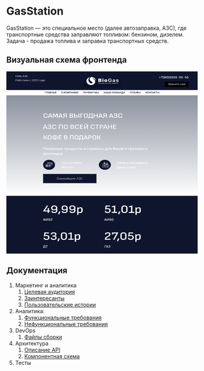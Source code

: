 # GasStation

GasStation — это специальное место (далее автозаправка, АЗС), где транспортные средства заправляют топливом: бензином, дизелем.
Задача - продажа топлива и заправка транспортных средств.

## Визуальная схема фронтенда

<img alt="Макет фронта" height="480" src="imgs/design-layout.png" width="640"/>

## Документация

1. Маркетинг и аналитика
   1. [Целевая аудитория](./docs/01-biz/01-target-audience.md)
   2. [Заинтересанты](./docs/01-biz/02-stakeholders.md)
   3. [Пользовательские истории](./docs/01-biz/03-bizreq.md)
2. Аналитика:
   1. [Функциональные требования](./docs/02-analysis/01-functional-requiremens.md)
   2. [Нефункциональные требования](./docs/02-analysis/02-nonfunctional-requirements.md)
3. DevOps
   1. [Файлы сборки](./deploy)
4. Архитектура
   1. [Описание API](docs/03-architecture/01-api.md)
   2. [Компонентная схема](docs/03-architecture/02-arch.md)
5. Тесты